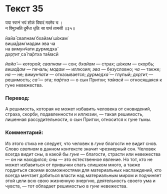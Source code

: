 # Текст 35

यया स्वप्नं भयं शोकं विषादं मदमेव च ।  
न विमुञ्चति दुर्मेधा धृतिः सा पार्थ तामसी ॥३५॥

йайа̄ свапнам̇ бхайам̇ ш́окам̇  
виша̄дам̇ мадам эва ча  
на вимун̃чати дурмедха̄  
дхр̣тит̣ са̄ па̄ртха та̄масӣ

_йайа̄_ — которой; _свапнам_ — сон; _бхайам_ — страх; _ш́окам_ — скорбь; _виша̄дам_ — печаль; _мадам_ — иллюзия; _эва_ — безусловно; _ча_ — также; _на_ — не; _вимун̃чати_ — отказывается; _дурмедха̄_ — глупый; _дхр̣тит̣_ — решимость; _са̄_ — эта; _па̄ртха_ — о сын Притхи; _та̄масӣ_ — относящаяся к гуне невежества.

### Перевод:

А решимость, которая не может избавить человека от сновидений, страха, скорби, подавленности и иллюзии, — такая решимость, лишенная рассудительности, о сын Притхи, относится к гуне тьмы.

### Комментарий:

Из этого стиха не следует, что человек в _гуне_ благости не видит снов. Слово _свапнам_ в данном контексте значит чрезмерный сон. Человек всегда видит сны, в какой бы _гуне_ — благости, страсти или невежества — он ни находился; сны — это естественное явление. Но тот, кто не может избавиться от привычки спать слишком много, а также гордиться своими возможностями для материальных наслаждений, кто всегда мечтает добиться власти над материальным миром и подчиняет этой цели всю свою жизненную энергию, деятельность своего ума и чувств, — тот обладает решимостью в _гуне_ невежества.